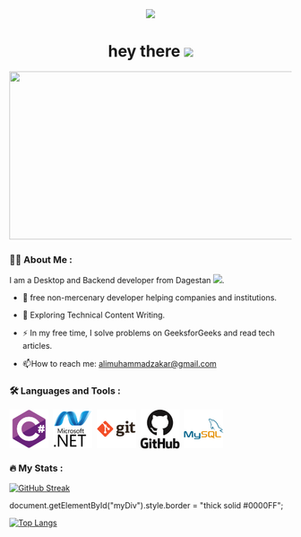 <div id="header" align="center">
  <img src="https://i.giphy.com/media/v1.Y2lkPTc5MGI3NjExYjhjeTVqZzV3dHJrb3p0cXYxbHkwbGU1ZW95MGR3eW5reW5iNnA4YSZlcD12MV9pbnRlcm5hbF9naWZfYnlfaWQmY3Q9cw/0lfqHNZwWM1hOvJ9CX/giphy.gif" width="100"/>
  <h1>
    hey there
    <img src="https://media.giphy.com/media/hvRJCLFzcasrR4ia7z/giphy.gif" width="30px"/>
  </h1>
</div>

<div align="center">
  <img src="https://media.giphy.com/media/dWesBcTLavkZuG35MI/giphy.gif" width="600" height="300"/>
</div>


### :man_technologist: About Me :

I am a Desktop and Backend developer from Dagestan <img src="https://giphy.com/clips/storyful-americas-northern-america-national-weather-service-FW9shAZ6lgOrMGVIv8" width="30">.
- :telescope: free non-mercenary developer helping companies and institutions.

- :seedling: Exploring Technical Content Writing.

- :zap: In my free time, I solve problems on GeeksforGeeks and read tech articles.

- :mailbox:How to reach me: alimuhammadzakar@gmail.com




### :hammer_and_wrench: Languages and Tools :
<div>
  <img src="https://github.com/devicons/devicon/blob/master/icons/csharp/csharp-original.svg"  title="C#" alt="C#" width="70" height="70"/>&nbsp;
  <img src="https://github.com/devicons/devicon/blob/master/icons/dot-net/dot-net-original-wordmark.svg"  title=".NET" alt=".NET" width="70" height="70"/>&nbsp;
  <img src="https://github.com/devicons/devicon/blob/master/icons/git/git-original-wordmark.svg"  title="Git" alt="Git" width="70" height="70"/>&nbsp;
  <img src="https://github.com/devicons/devicon/blob/master/icons/github/github-original-wordmark.svg"  title="GitHub" alt="GitHub" width="70" height="70"/>&nbsp;
  <img src="https://github.com/devicons/devicon/blob/master/icons/mysql/mysql-original-wordmark.svg"  title="MySQL" **alt="MySQL" width="70" height="70"/>&nbsp;
</div>

### :fire: My Stats :

[![GitHub Streak](http://github-readme-streak-stats.herokuapp.com?user=Zakarayaev&theme=dark&background=000000)](https://git.io/streak-stats)

<div>
  document.getElementById("myDiv").style.border = "thick solid #0000FF";
</div>

[![Top Langs](https://github-readme-stats.vercel.app/api/top-langs/?username=Zakarayaev&layout=compact&theme=vision-friendly-dark)](https://github.com/anuraghazra/github-readme-stats)

